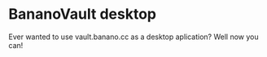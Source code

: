# BananoVault desktop
Ever wanted to use vault.banano.cc as a desktop aplication? Well now you can!
